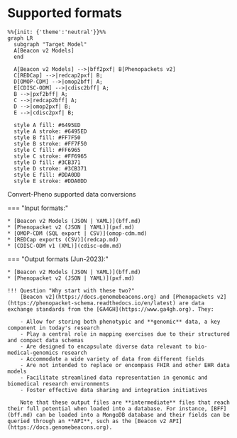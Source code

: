 # Supported formats

```mermaid
%%{init: {'theme':'neutral'}}%%
graph LR
  subgraph "Target Model"
  A[Beacon v2 Models]
  end

  A[Beacon v2 Models] -->|bff2pxf| B[Phenopackets v2]
  C[REDCap] -->|redcap2pxf| B;
  D[OMOP-CDM] -->|omop2bff| A;
  E[CDISC-ODM] -->|cdisc2bff| A;
  B -->|pxf2bff| A;
  C -->|redcap2bff| A;
  D -->|omop2pxf| B;
  E -->|cdisc2pxf| B;

  style A fill: #6495ED
  style A stroke: #6495ED
  style B fill: #FF7F50
  style B stroke: #FF7F50
  style C fill: #FF6965
  style C stroke: #FF6965
  style D fill: #3CB371
  style D stroke: #3CB371
  style E fill: #DDA0DD
  style E stroke: #DDA0DD
```
<figcaption>Convert-Pheno supported data conversions</figcaption>

=== "Input formats:"

    * [Beacon v2 Models (JSON | YAML)](bff.md)
    * [Phenopacket v2 (JSON | YAML)](pxf.md)
    * [OMOP-CDM (SQL export | CSV)](omop-cdm.md)
    * [REDCap exports (CSV)](redcap.md)
    * [CDISC-ODM v1 (XML)](cdisc-odm.md)

=== "Output formats (Jun-2023):"

    * [Beacon v2 Models (JSON | YAML)](bff.md)
    * [Phenopacket v2 (JSON | YAML)](pxf.md)

    !!! Question "Why start with these two?"
        [Beacon v2](https://docs.genomebeacons.org) and [Phenopackets v2](https://phenopacket-schema.readthedocs.io/en/latest) are data exchange standards from the [GA4GH](https://www.ga4gh.org). They:
         
        - Allow for storing both phenotypic and **genomic** data, a key component in today's research
        - Play a central role in mapping exercises due to their structured and compact data schemas
        - Are designed to encapsulate diverse data relevant to bio-medical-genomics research
        - Accommodate a wide variety of data from different fields
        - Are not intended to replace or encompass FHIR and other EHR data models
        - Facilitate streamlined data representation in genomic and biomedical research environments
        - Foster effective data sharing and integration initiatives

        Note that these output files are **intermediate** files that reach their full potential when loaded into a database. For instance, [BFF](bff.md) can be loaded into a MongoDB database and their fields can be queried through an **API**, such as the [Beacon v2 API](https://docs.genomebeacons.org).

